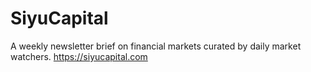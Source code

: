 # SiyuCapital
A weekly newsletter brief on financial markets curated by daily market watchers.
https://siyucapital.com
